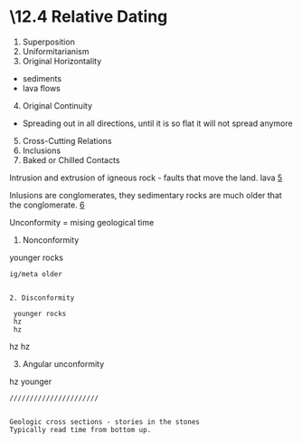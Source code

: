 \12.4 Relative Dating
===============

1. Superposition
2. Uniformitarianism
3. Original Horizontality
  * sediments
  * lava flows
4. Original Continuity
  * Spreading out in all directions, until it is so flat it will not
    spread anymore
5. Cross-Cutting Relations
6. Inclusions
7. Baked or Chilled Contacts

 Intrusion and extrusion of igneous rock - faults that move the land. lava [5](#5)

Inlusions are conglomerates, they sedimentary rocks are much older that
the conglomerate. [6](#6)

Unconformity = mising geological time

1. Nonconformity

 younger rocks
~~~~~~~~~~~~~~~~~~~~~~
ig/meta older


2. Disconformity

 younger rocks
 hz
 hz
~~~~~~~~~~~~~~~~~~~~~~
 hz
 hz

3. Angular unconformity

hz younger
~~~~~~~~~~~~~~~~~~~~~~
//////////////////////


Geologic cross sections - stories in the stones
Typically read time from bottom up. 



